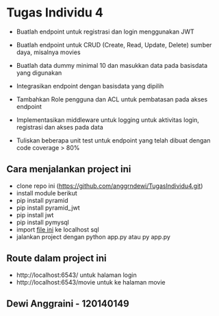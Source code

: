 # Tugas Individu 4

- Buatlah endpoint untuk registrasi dan login menggunakan JWT

- Buatlah endpoint untuk CRUD (Create, Read, Update, Delete) sumber daya, misalnya movies

- Buatlah data dummy minimal 10 dan masukkan data pada basisdata yang digunakan

- Integrasikan endpoint dengan basisdata yang dipilih

- Tambahkan Role pengguna dan ACL untuk pembatasan pada akses endpoint

- Implementasikan middleware untuk logging untuk aktivitas login, registrasi dan akses pada data

- Tuliskan beberapa unit test untuk endpoint yang telah dibuat dengan code coverage > 80%

## Cara menjalankan project ini

- clone repo ini (https://github.com/anggrndewi/TugasIndividu4.git)
- install module berikut
- pip install pyramid
- pip install pyramid_jwt
- pip install jwt
- pip install pymysql
- import [file ini](https://github.com/anggrndewi/TugasIndividu4/blob/main/pyramid-tugasmovie.sql) ke localhost sql
- jalankan project dengan python app.py atau py app.py

## Route dalam project ini
- http://localhost:6543/ untuk halaman login
- http://localhost:6543/movie untuk ke halaman movie

## Dewi Anggraini - 120140149
